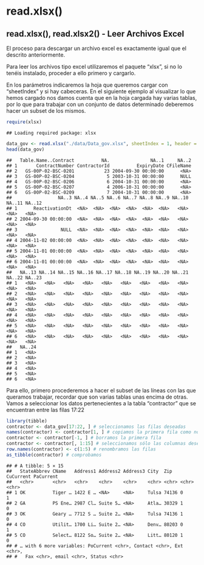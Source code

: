 read.xlsx()
================

## read.xlsx(), read.xlsx2() - Leer Archivos Excel

El proceso para descargar un archivo excel es exactamente igual que el
descrito anteriormente.

Para leer los archivos tipo excel utilizaremos el paquete “xlsx”, si no
lo tenéis instalado, proceder a ello primero y cargarlo.

En los parámetros indicaremos la hoja que queremos cargar con
“sheetIndex” y si hay cabeceras. En el siguiente ejemplo al visualizar
lo que hemos cargado nos damos cuenta que en la hoja cargada hay varias
tablas, por lo que para trabajar con un conjunto de datos determinado
deberemos hacer un subset de los mismos.

``` r
require(xlsx)
```

    ## Loading required package: xlsx

``` r
data_gov <- read.xlsx("./data/Data_gov.xlsx", sheetIndex = 1, header = TRUE)
head(data_gov)
```

    ##   Table.Name..Contract          NA.               NA..1     NA..2
    ## 1       ContractNumber ContractorId          ExpiryDate CFileName
    ## 2   GS-00P-02-BSC-0201           23 2004-09-30 00:00:00      <NA>
    ## 3   GS-00P-02-BSC-0204            5 2003-10-31 00:00:00      NULL
    ## 4   GS-00P-02-BSC-0206            6 2004-10-31 00:00:00      <NA>
    ## 5   GS-00P-02-BSC-0207            4 2006-10-31 00:00:00      <NA>
    ## 6   GS-00P-02-BSC-0209            7 2004-10-31 00:00:00      <NA>
    ##                 NA..3 NA..4 NA..5 NA..6 NA..7 NA..8 NA..9 NA..10 NA..11 NA..12
    ## 1      ReactivationDt  <NA>  <NA>  <NA>  <NA>  <NA>  <NA>   <NA>   <NA>   <NA>
    ## 2 2004-09-30 00:00:00  <NA>  <NA>  <NA>  <NA>  <NA>  <NA>   <NA>   <NA>   <NA>
    ## 3                NULL  <NA>  <NA>  <NA>  <NA>  <NA>  <NA>   <NA>   <NA>   <NA>
    ## 4 2004-11-02 00:00:00  <NA>  <NA>  <NA>  <NA>  <NA>  <NA>   <NA>   <NA>   <NA>
    ## 5 2004-11-01 00:00:00  <NA>  <NA>  <NA>  <NA>  <NA>  <NA>   <NA>   <NA>   <NA>
    ## 6 2004-11-01 00:00:00  <NA>  <NA>  <NA>  <NA>  <NA>  <NA>   <NA>   <NA>   <NA>
    ##   NA..13 NA..14 NA..15 NA..16 NA..17 NA..18 NA..19 NA..20 NA..21 NA..22 NA..23
    ## 1   <NA>   <NA>   <NA>   <NA>   <NA>   <NA>   <NA>   <NA>   <NA>   <NA>   <NA>
    ## 2   <NA>   <NA>   <NA>   <NA>   <NA>   <NA>   <NA>   <NA>   <NA>   <NA>   <NA>
    ## 3   <NA>   <NA>   <NA>   <NA>   <NA>   <NA>   <NA>   <NA>   <NA>   <NA>   <NA>
    ## 4   <NA>   <NA>   <NA>   <NA>   <NA>   <NA>   <NA>   <NA>   <NA>   <NA>   <NA>
    ## 5   <NA>   <NA>   <NA>   <NA>   <NA>   <NA>   <NA>   <NA>   <NA>   <NA>   <NA>
    ## 6   <NA>   <NA>   <NA>   <NA>   <NA>   <NA>   <NA>   <NA>   <NA>   <NA>   <NA>
    ##   NA..24
    ## 1   <NA>
    ## 2   <NA>
    ## 3   <NA>
    ## 4   <NA>
    ## 5   <NA>
    ## 6   <NA>

Para ello, primero procederemos a hacer el subset de las líneas con las
que queramos trabajar, recordar que son varias tablas unas encima de
otras. Vamos a seleccionar los datos pertenecientes a la tabla
“contractor” que se encuentran entre las filas 17:22

``` r
library(tibble)
contractor <- data_gov[17:22, ] # seleccionamos las filas deseadas
names(contractor) <- contractor[1, ] # copiamos la primera fila como nombres de varible
contractor <- contractor[-1, ] # borramos la primera fila
contractor <- contractor[, 1:15] # seleccionamos sólo las columnas deseadas
row.names(contractor) <- c(1:5) # renombramos las filas
as_tibble(contractor) # comprobamos
```

    ## # A tibble: 5 × 15
    ##   StateAbbrev CName   Address1 Address2 Address3 City  Zip   CuCurrent PaCurrent
    ##   <chr>       <chr>   <chr>    <chr>    <chr>    <chr> <chr> <chr>     <chr>    
    ## 1 OK          Tiger … 1422 E … <NA>     <NA>     Tulsa 74136 0         1        
    ## 2 GA          PS Ene… 2987 Cl… Suite 5… <NA>     Atla… 30329 1         0        
    ## 3 OK          Geary … 7712 S … Suite 2… <NA>     Tulsa 74136 1         0        
    ## 4 CO          Utilit… 1700 Li… Suite 2… <NA>     Denv… 80203 0         1        
    ## 5 CO          Select… 8122 So… Suite 2… <NA>     Litt… 80120 1         0        
    ## # … with 6 more variables: PoCurrent <chr>, Contact <chr>, Ext <chr>,
    ## #   Fax <chr>, email <chr>, Status <chr>
